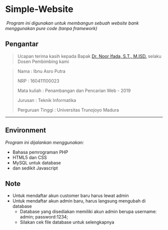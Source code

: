 # Simple-Website

​	*Program ini digunakan untuk membangun sebuah website bank menggunakan pure code (tanpa framework)*

## Pengantar

> Ucapan terima kasih kepada Bapak [Dr. Noor Ifada, S.T., M.ISD.](https://forlap.ristekdikti.go.id/dosen/detail/MDZFMzhDNTItN0ZFMi00NTgyLUJCQUYtOUU5MkZBNkY5OEM2) selaku Dosen Pembimbing kami

> Nama 	        		: Ibnu Asro Putra
>
> NRP     			    : 160411100023
>
> Mata kuliah   		: Penambangan dan Pencarian Web - 2019
>
> Jurusan			      : Teknik Informatika
>
> Perguruan Tinggi	: Universitas Trunojoyo Madura

------

## Environment 

*Program ini dijalankan menggunakan:*
- Bahasa pemrograman PHP
- HTML5 dan CSS
- MySQL untuk database
- dan sedikit Javascript

## Note
* Untuk mendaftar akun customer baru harus lewat admin
* Untuk mendaftar akun admin baru, harus langsung mengubah di database
  * Database yang disediakan memiliki akun admin berupa username: admin; password:1234; 
  * Silakan cek file database untuk selengkapnya
